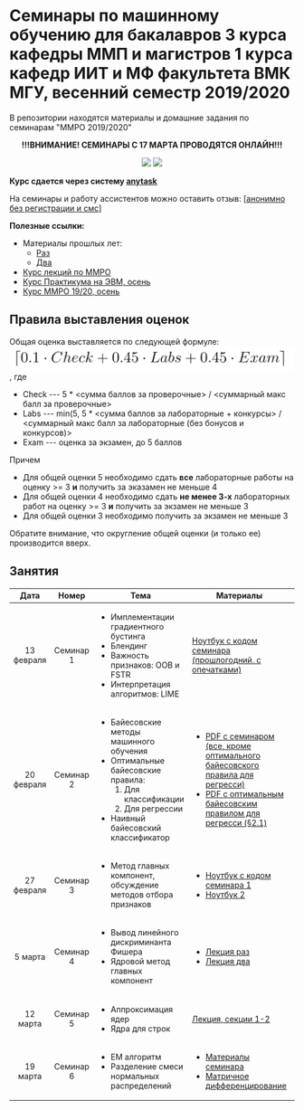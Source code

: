 # Семинары по машинному обучению для бакалавров 3 курса кафедры ММП и магистров 1 курса кафедр ИИТ и МФ факультета ВМК МГУ, весенний семестр 2019/2020
В репозитории находятся материалы и домашние задания по семинарам "ММРО 2019/2020"

<p align="center">
  <b>!!!ВНИМАНИЕ! СЕМИНАРЫ С 17 МАРТА ПРОВОДЯТСЯ ОНЛАЙН!!!</b>
</p>

<p align="center">
<img src="http://funzoo.ru/uploads/posts/2009-11/1258648863_tn.jpg" height=200pt> <img src="https://github.com/mmp-mmro-team/mmp_mmro_spring_2020/blob/master/trash/kernel_trick.jpg" height=200pt>
</p>

**Курс сдается через систему [anytask](https://anytask.org/course/668)**

На семинары и работу ассистентов можно оставить отзыв: [[анонимно без регистрации и смс](https://docs.google.com/forms/d/e/1FAIpQLSf_wnrm52RfnHkqZPbsWOpjzd9Uelwq5Jk0elZYGH2p-vQyaw/viewform)]

**Полезные ссылки:**

* Материалы прошлых лет:
  - [Раз](https://github.com/esokolov/ml-course-msu)
  - [Два](https://github.com/esokolov/ml-course-hse)
* [Курс лекций по ММРО](http://www.machinelearning.ru/wiki/index.php?title=%D0%9C%D0%B0%D1%82%D0%B5%D0%BC%D0%B0%D1%82%D0%B8%D1%87%D0%B5%D1%81%D0%BA%D0%B8%D0%B5_%D0%BC%D0%B5%D1%82%D0%BE%D0%B4%D1%8B_%D1%80%D0%B0%D1%81%D0%BF%D0%BE%D0%B7%D0%BD%D0%B0%D0%B2%D0%B0%D0%BD%D0%B8%D1%8F_%D0%BE%D0%B1%D1%80%D0%B0%D0%B7%D0%BE%D0%B2_%28%D0%BA%D1%83%D1%80%D1%81_%D0%BB%D0%B5%D0%BA%D1%86%D0%B8%D0%B9%2C_%D0%92.%D0%92.%D0%9A%D0%B8%D1%82%D0%BE%D0%B2%29)
* [Курс Практикума на ЭВМ, осень](https://github.com/mmp-practicum-team/mmp_practicum_fall_2019)
* [Курс ММРО 19/20, осень](https://github.com/mmp-mmro-team/mmp_mmro_fall_2019)

## Правила выставления оценок

Общая оценка выставляется по следующей формуле:
![](https://github.com/mmp-mmro-team/mmp_mmro_spring_2020/blob/master/trash/formula.png)
, где 

* Check --- 5 * <сумма баллов за проверочные> / <суммарный макс балл за проверочные>
* Labs --- min(5, 5 * <сумма баллов за лабораторные + конкурсы> / <суммарный макс балл за лабораторные (без бонусов и конкурсов)>
* Exam --- оценка за экзамен, до 5 баллов

Причем
* Для общей оценки 5 необходимо сдать **все** лабораторные работы на оценку >= 3 **и** получить за эказамен не меньше 4
* Для общей оценки 4 необходимо сдать **не менее 3-х** лабораторных работ на оценку >= 3 **и** получить за экзамен не меньше 3
* Для общей оценки 3 необходимо получить за экзамен не меньше 3

Обратите внимание, что округление общей оценки (и только ее) производится вверх.
## Занятия

| Дата | Номер | Тема | Материалы | ДЗ |
| :---: | :---: | --- | --- | --- |
| 13 февраля  | Семинар 1  | <ul><li>Имплементации градиентного бустинга</li><li>Блендинг</li><li>Важность признаков: OOB и FSTR</li><li>Интерпретация алгоритмов: LIME</li></ul> | [Ноутбук с кодом семинара (прошлогодний, с опечатками)](https://github.com/esokolov/ml-course-hse/blob/master/2019-fall/seminars/sem10-gbm.ipynb) | ¯\\\_(ツ)\_/¯ |
| 20 февраля  | Семинар 2  | <ul><li>Байесовские методы машинного обучения</li><li>Оптимальные байесовские правила:<ol><li>Для классификации</li><li>Для регрессии</li></ol></li><li>Наивный байесовский классификатор</li></ul> | <ul><li>[PDF с семинаром (все, кроме оптимального байесовского правила для регресси)](https://github.com/mmp-mmro-team/mmp_mmro_spring_2020/blob/master/seminars/sem2-bayes.pdf)</li><li>[PDF с оптимальным байесовским правилом для регресси (§2.1)](https://github.com/mmp-mmro-team/mmp_mmro_spring_2020/blob/master/seminars/sem2.5-ensembles.pdf) </li></ul> | ¯\\\_(ツ)\_/¯ |
| 27 февраля  | Семинар 3  | <ul><li>Метод главных компонент, обсуждение методов отбора признаков</li></ul> | <ul><li>[Ноутбук с кодом семинара 1](https://colab.research.google.com/drive/1N5jvNGNibBSgLBrCPRV6NbXxvCAYsQI7)</li><li>[Ноутбук 2](https://github.com/esokolov/ml-course-hse/blob/master/2019-fall/seminars/sem11_clustering%2Bpca.ipynb)</li></ul> | ¯\\\_(ツ)\_/¯ |
| 5 марта  | Семинар 4  | <ul><li>Вывод линейного дискриминанта Фишера</li><li>Ядровой метод главных компонент</li></ul> | <ul><li>[Лекция раз](https://github.com/esokolov/ml-course-hse/blob/master/2017-spring/seminars/sem15-fld.pdf)</li><li>[Лекция два](https://github.com/esokolov/ml-course-hse/blob/master/2017-spring/lecture-notes/lecture16-kernels.pdf)</li></ul>| ¯\\\_(ツ)\_/¯ |
| 12 марта  | Семинар 5  | <ul><li>Аппроксимация ядер</li><li>Ядра для строк</li></ul> | [Лекция, секции 1-2](https://github.com/esokolov/ml-course-hse/blob/master/2018-spring/lecture-notes/lecture14-kernels.pdf)| [ДЗ 1](homework-practice/homework-practice-01.ipynb)|
| 19 марта  | Семинар 6  | <ul><li>EM алгоритм</li><li>Разделение смеси нормальных распределений</li></ul> | <ul><li>[Материалы семинара](https://github.com/mmp-mmro-team/mmp_mmro_spring_2020/blob/master/seminars/sem6-em.pdf)</li><li>[Матричное дифференцирование](https://github.com/mmp-mmro-team/mmp_mmro_spring_2020/blob/master/seminars/sem6.5-matrix_differentiation.pdf)</li></ul>| ¯\\\_(ツ)\_/¯ |

